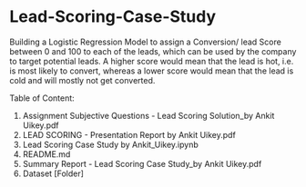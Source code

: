 # Lead-Scoring-Case-Study
Building a Logistic Regression Model to assign a Conversion/ lead Score between 0 and 100 to each of the leads, which can be used by the company to target potential leads. A higher score would mean that the lead is hot, i.e. is most likely to convert, whereas a lower score would mean that the lead is cold and will mostly not get converted.

Table of Content:
1. Assignment Subjective Questions - Lead Scoring Solution_by Ankit Uikey.pdf
2. LEAD SCORING - Presentation Report by Ankit Uikey.pdf
3. Lead Scoring Case Study by Ankit_Uikey.ipynb
4. README.md
5. Summary Report - Lead Scoring Case Study_by Ankit Uikey.pdf
6. Dataset [Folder]
